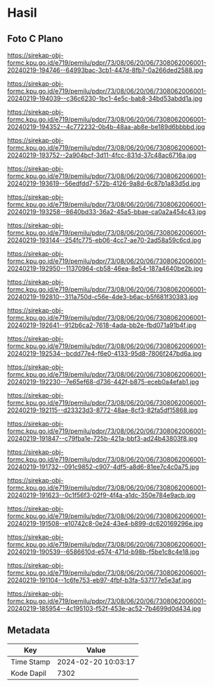 # Hasil

## Foto C Plano

https://sirekap-obj-formc.kpu.go.id/e719/pemilu/pdpr/73/08/06/20/06/7308062006001-20240219-194746--64993bac-3cb1-447d-8fb7-0a266ded2588.jpg

https://sirekap-obj-formc.kpu.go.id/e719/pemilu/pdpr/73/08/06/20/06/7308062006001-20240219-194039--c36c6230-1bc1-4e5c-bab8-34bd53abdd1a.jpg

https://sirekap-obj-formc.kpu.go.id/e719/pemilu/pdpr/73/08/06/20/06/7308062006001-20240219-194352--4c772232-0b4b-48aa-ab8e-be189d6bbbbd.jpg

https://sirekap-obj-formc.kpu.go.id/e719/pemilu/pdpr/73/08/06/20/06/7308062006001-20240219-193752--2a904bcf-3d11-4fcc-831d-37c48ac6716a.jpg

https://sirekap-obj-formc.kpu.go.id/e719/pemilu/pdpr/73/08/06/20/06/7308062006001-20240219-193619--56edfdd7-572b-4126-9a8d-6c87b1a83d5d.jpg

https://sirekap-obj-formc.kpu.go.id/e719/pemilu/pdpr/73/08/06/20/06/7308062006001-20240219-193258--8640bd33-36a2-45a5-bbae-ca0a2a454c43.jpg

https://sirekap-obj-formc.kpu.go.id/e719/pemilu/pdpr/73/08/06/20/06/7308062006001-20240219-193144--254fc775-eb06-4cc7-ae70-2ad58a59c6cd.jpg

https://sirekap-obj-formc.kpu.go.id/e719/pemilu/pdpr/73/08/06/20/06/7308062006001-20240219-192950--11370964-cb58-46ea-8e54-187a4640be2b.jpg

https://sirekap-obj-formc.kpu.go.id/e719/pemilu/pdpr/73/08/06/20/06/7308062006001-20240219-192810--311a750d-c56e-4de3-b6ac-b5f681f30383.jpg

https://sirekap-obj-formc.kpu.go.id/e719/pemilu/pdpr/73/08/06/20/06/7308062006001-20240219-192641--912b6ca2-7618-4ada-bb2e-fbd071a91b4f.jpg

https://sirekap-obj-formc.kpu.go.id/e719/pemilu/pdpr/73/08/06/20/06/7308062006001-20240219-192534--bcdd77e4-f6e0-4133-95d8-7806f247bd6a.jpg

https://sirekap-obj-formc.kpu.go.id/e719/pemilu/pdpr/73/08/06/20/06/7308062006001-20240219-192230--7e65ef68-d736-442f-b875-eceb0a4efab1.jpg

https://sirekap-obj-formc.kpu.go.id/e719/pemilu/pdpr/73/08/06/20/06/7308062006001-20240219-192115--d23323d3-8772-48ae-8cf3-82fa5df15868.jpg

https://sirekap-obj-formc.kpu.go.id/e719/pemilu/pdpr/73/08/06/20/06/7308062006001-20240219-191847--c79fba1e-725b-421a-bbf3-ad24b43803f8.jpg

https://sirekap-obj-formc.kpu.go.id/e719/pemilu/pdpr/73/08/06/20/06/7308062006001-20240219-191732--091c9852-c907-4df5-a8d6-81ee7c4c0a75.jpg

https://sirekap-obj-formc.kpu.go.id/e719/pemilu/pdpr/73/08/06/20/06/7308062006001-20240219-191623--0c1f56f3-02f9-4f4a-a1dc-350e784e9acb.jpg

https://sirekap-obj-formc.kpu.go.id/e719/pemilu/pdpr/73/08/06/20/06/7308062006001-20240219-191508--e10742c8-0e24-43e4-b899-dc620169296e.jpg

https://sirekap-obj-formc.kpu.go.id/e719/pemilu/pdpr/73/08/06/20/06/7308062006001-20240219-190539--6586610d-e574-471d-b98b-f5be1c8c4e18.jpg

https://sirekap-obj-formc.kpu.go.id/e719/pemilu/pdpr/73/08/06/20/06/7308062006001-20240219-191104--1c6fe753-eb97-4fbf-b3fa-537177e5e3af.jpg

https://sirekap-obj-formc.kpu.go.id/e719/pemilu/pdpr/73/08/06/20/06/7308062006001-20240219-185954--4c195103-f52f-453e-ac52-7b4699d0d434.jpg


## Metadata

| Key        | Value               |
| ---------- | ------------------- |
| Time Stamp | 2024-02-20 10:03:17 |
| Kode Dapil | 7302                |



